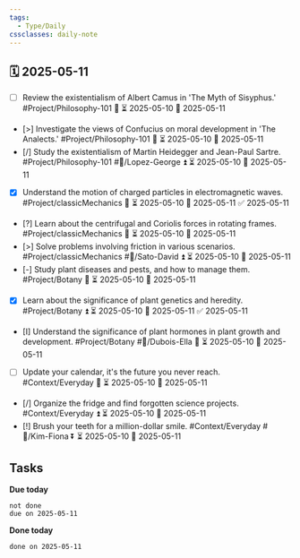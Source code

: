 ```yaml
---
tags:
  - Type/Daily
cssclasses: daily-note
---
```


## 🗓️ 2025-05-11

- [ ] Review the existentialism of Albert Camus in 'The Myth of Sisyphus.' #Project/Philosophy-101 🔽 ⏳ 2025-05-10 📅 2025-05-11
- [>] Investigate the views of Confucius on moral development in 'The Analects.' #Project/Philosophy-101 🔼 ⏳ 2025-05-10 📅 2025-05-11
- [/] Study the existentialism of Martin Heidegger and Jean-Paul Sartre. #Project/Philosophy-101 #👤/Lopez-George ⏫ ⏳ 2025-05-10 📅 2025-05-11
- [x] Understand the motion of charged particles in electromagnetic waves. #Project/classicMechanics 🔺 ⏳ 2025-05-10 📅 2025-05-11 ✅ 2025-05-11
- [?] Learn about the centrifugal and Coriolis forces in rotating frames. #Project/classicMechanics 🔺 ⏳ 2025-05-10 📅 2025-05-11
- [>] Solve problems involving friction in various scenarios. #Project/classicMechanics #👤/Sato-David ⏫ ⏳ 2025-05-10 📅 2025-05-11
- [-] Study plant diseases and pests, and how to manage them. #Project/Botany 🔽 ⏳ 2025-05-10 📅 2025-05-11
- [x] Learn about the significance of plant genetics and heredity. #Project/Botany ⏫ ⏳ 2025-05-10 📅 2025-05-11 ✅ 2025-05-11
- [I] Understand the significance of plant hormones in plant growth and development. #Project/Botany #👤/Dubois-Ella 🔽 ⏳ 2025-05-10 📅 2025-05-11
- [ ] Update your calendar, it's the future you never reach. #Context/Everyday 🔼 ⏳ 2025-05-10 📅 2025-05-11
- [/] Organize the fridge and find forgotten science projects. #Context/Everyday ⏫ ⏳ 2025-05-10 📅 2025-05-11
- [!] Brush your teeth for a million-dollar smile. #Context/Everyday #👤/Kim-Fiona ⏬ ⏳ 2025-05-10 📅 2025-05-11

## Tasks

**Due today**

```tasks
not done
due on 2025-05-11
```

**Done today**

```tasks
done on 2025-05-11
```
            